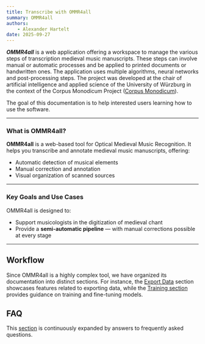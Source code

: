 ```yaml
---
title: Transcribe with OMMR4all
summary: OMMR4all
authors:
    - Alexander Hartelt
date: 2025-09-27
---
```


***OMMR4all*** is a web application offering a workspace to manage the various steps of transcription medieval music manuscripts. These steps can involve manual or automatic processes and be applied to printed documents or handwritten ones. The application uses multiple algorithms, neural networks and post-processing steps. The project was developed at the chair of artificial intelligence and applied science of the University of Würzburg in the context of the Corpus Monodicum Project ([Corpus Monodicum](https://corpus-monodicum.de/)).

The goal of this documentation is to help interested users learning how to use the software.

---

### What is OMMR4all?

**OMMR4all** is a web-based tool for Optical Medieval Music Recognition. It helps you transcribe and annotate medieval music manuscripts, offering:

- Automatic detection of musical elements
- Manual correction and annotation
- Visual organization of scanned sources

---

### Key Goals and Use Cases

OMMR4all is designed to:

- Support musicologists in the digitization of medieval chant
- Provide a **semi-automatic pipeline** — with manual corrections possible at every stage

---


## Workflow ##

Since OMMR4all is a highly complex tool, we have organized its documentation into distinct sections. For instance, the
[Export Data](../output/output.md) section showcases features related to exporting data, while the [Training section](../training.md) provides guidance on training and fine-tuning models.


## FAQ ##

This [section](faq.md) is continuously expanded by answers to frequently asked questions.
